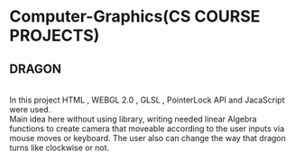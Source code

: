 # Computer-Graphics(CS COURSE PROJECTS)

## DRAGON
</br>
In this project HTML , WEBGL 2.0 , GLSL , PointerLock API and JacaScript were used.</br>
Main idea here without using library, writing needed linear Algebra functions to create camera that moveable according to the user inputs via mouse moves or keyboard.
The user also can change the way that dragon turns like clockwise or not.
